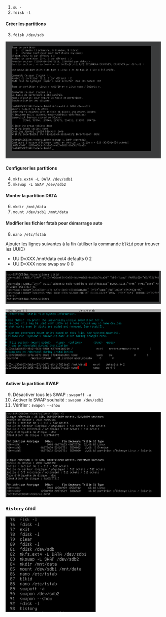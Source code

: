 1. `su -`
2. `fdisk -l`
#### Créer les partitions
3. `fdisk /dev/sdb`
   
![blkid](https://github.com/PKechichian/TSSR2405_Checkpoint1/blob/main/images/Partitions.png)

#### Configurer les partitions
4. `mkfs.ext4 -L DATA /dev/sdb1`
5. `mkswap -L SWAP /dev/sdb2`

#### Monter la partition DATA
6. `mkdir /mnt/data`
7. `mount /dev/sdb1 /mnt/data`

#### Modifier les fichier fstab pour démarrage auto
8. `nano /etc/fstab`
   
Ajouter les lignes suivantes à la fin (utiliser la commande `blkid` pour trouver les UUID)

- UUID=XXX  /mnt/data  ext4  defaults  0  2
- UUID=XXX  none  swap  sw  0  0
  
![blkid](https://github.com/PKechichian/TSSR2405_Checkpoint1/blob/main/images/Blkid.png)

![fstab](https://github.com/PKechichian/TSSR2405_Checkpoint1/blob/main/images/fstab.png)

#### Activer la partition SWAP
9. Désactiver tous les SWAP : `swapoff -a`
10. Activer le SWAP souhaité : `swapon /dev/sdb2`
11. Vérifier : `swapon --show`

![finalfdisk](https://github.com/PKechichian/TSSR2405_Checkpoint1/blob/main/images/fdisk_final.png)

### `History` cmd

![blkid](https://github.com/PKechichian/TSSR2405_Checkpoint1/blob/main/images/History.png)

